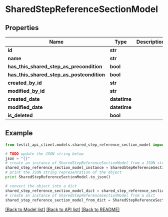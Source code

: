 # SharedStepReferenceSectionModel


## Properties
Name | Type | Description | Notes
------------ | ------------- | ------------- | -------------
**id** | **str** |  | 
**name** | **str** |  | 
**has_this_shared_step_as_precondition** | **bool** |  | 
**has_this_shared_step_as_postcondition** | **bool** |  | 
**created_by_id** | **str** |  | 
**modified_by_id** | **str** |  | [optional] 
**created_date** | **datetime** |  | [optional] 
**modified_date** | **datetime** |  | [optional] 
**is_deleted** | **bool** |  | 

## Example

```python
from testit_api_client.models.shared_step_reference_section_model import SharedStepReferenceSectionModel

# TODO update the JSON string below
json = "{}"
# create an instance of SharedStepReferenceSectionModel from a JSON string
shared_step_reference_section_model_instance = SharedStepReferenceSectionModel.from_json(json)
# print the JSON string representation of the object
print SharedStepReferenceSectionModel.to_json()

# convert the object into a dict
shared_step_reference_section_model_dict = shared_step_reference_section_model_instance.to_dict()
# create an instance of SharedStepReferenceSectionModel from a dict
shared_step_reference_section_model_from_dict = SharedStepReferenceSectionModel.from_dict(shared_step_reference_section_model_dict)
```
[[Back to Model list]](../README.md#documentation-for-models) [[Back to API list]](../README.md#documentation-for-api-endpoints) [[Back to README]](../README.md)



